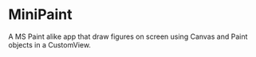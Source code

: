# MiniPaint
A MS Paint alike app that draw figures on screen using Canvas and Paint objects in a CustomView.
